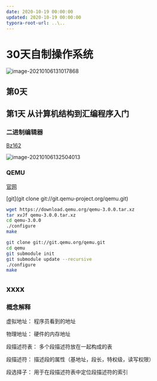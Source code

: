```yaml
---
date: 2020-10-19 00:00:00
updated: 2020-10-19 00:00:00
typora-root-url: ..\..
---
```




# 30天自制操作系统

![image-20210106131017868](/images/image-20210106131017868.png)

<!-- more -->

## 第0天

## 第1天 从计算机结构到汇编程序入门

### 二进制编辑器

[Bz162](https://github.com/YoungWilliamZ/30dayToMakeAnOS/tree/master/Day1)

![image-20210106132504013](/images/image-20210106132504013.png)





### QEMU

[官网](https://www.qemu.org/download/#windows)

[git](git clone git://git.qemu-project.org/qemu.git)

```sh
wget https://download.qemu.org/qemu-3.0.0.tar.xz
tar xvJf qemu-3.0.0.tar.xz
cd qemu-3.0.0
./configure
make

git clone git://git.qemu.org/qemu.git
cd qemu
git submodule init
git submodule update --recursive
./configure
make
```



## xxxx

### 概念解释

虚拟地址： 程序员看到的地址

物理地址： 硬件的内存地址

段描述符表： 多个段描述符放在一起构成的表

段描述符： 描述段的属性（基地址，段长，特权级，读写权限）

段选择子： 用于在段描述符表中定位段描述符的索引

